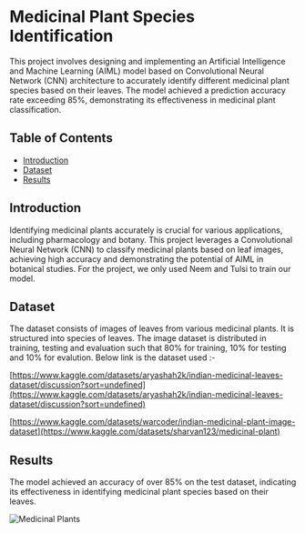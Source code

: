 # Medicinal Plant Species Identification

This project involves designing and implementing an Artificial Intelligence and Machine Learning (AIML) model based on Convolutional Neural Network (CNN) architecture to accurately identify different medicinal plant species based on their leaves. The model achieved a prediction accuracy rate exceeding 85%, demonstrating its effectiveness in medicinal plant classification.

## Table of Contents
- [Introduction](#introduction)
- [Dataset](#dataset)
- [Results](#result)

## Introduction

Identifying medicinal plants accurately is crucial for various applications, including pharmacology and botany. This project leverages a Convolutional Neural Network (CNN) to classify medicinal plants based on leaf images, achieving high accuracy and demonstrating the potential of AIML in botanical studies. For the project, we only used Neem and Tulsi to train our model. 

## Dataset

The dataset consists of images of leaves from various medicinal plants. It is structured into species of leaves. The image dataset is distributed in training, testing and evaluation such that 80% for training, 10% for testing and 10% for evalution. Below link is the dataset used :-

[https://www.kaggle.com/datasets/aryashah2k/indian-medicinal-leaves-dataset/discussion?sort=undefined](https://www.kaggle.com/datasets/aryashah2k/indian-medicinal-leaves-dataset/discussion?sort=undefined)

[https://www.kaggle.com/datasets/warcoder/indian-medicinal-plant-image-dataset](https://www.kaggle.com/datasets/sharvan123/medicinal-plant)

## Results

The model achieved an accuracy of over 85% on the test dataset, indicating its effectiveness in identifying medicinal plant species based on their leaves.

![Medicinal Plants](medicinal_plants.jpg)


